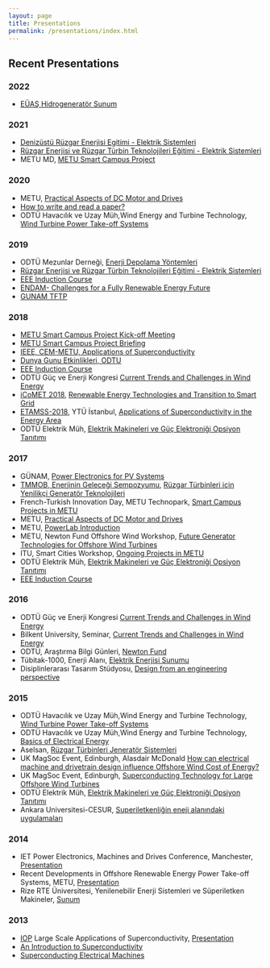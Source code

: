 ```yaml
---
layout: page
title: Presentations
permalink: /presentations/index.html
---
```


## Recent Presentations

### 2022
* [EÜAŞ Hidrogeneratör Sunum](https://docs.google.com/presentation/d/1uG95txUmbpEgyYQAdbukhcBdKXU_st5jjhgAGVkCGP8/edit?usp=sharing)

### 2021

* [Denizüstü Rüzgar Enerjisi Egitimi - Elektrik Sistemleri](https://docs.google.com/presentation/d/1nL0RkZyZCdqUZeA5iKW6uyulHWpHdSiZ5bH_tIxFxlE/edit?usp=sharing)
* [Rüzgar Enerjisi ve Rüzgar Türbin Teknolojileri Eğitimi - Elektrik Sistemleri](https://docs.google.com/presentation/d/1gSFwBw3JmVWM_BZ1xT61Gj4yqsRBBxGfd3793yXp21U/edit?usp=sharing)
*  METU MD, [METU Smart Campus Project](https://docs.google.com/presentation/d/1OEkNbn1mxMzou9HlbH5p4qnob2lQao2o_FOfb_MO7Us/edit?usp=sharing)

### 2020

*  METU, [Practical Aspects of DC Motor and Drives](https://docs.google.com/presentation/d/1EzyPd8Qh5vBEE6jV1-jwYlAD8uHuZzgEV-4U1exYHqI/edit?usp=sharing)
* [How to write and read a paper?](https://docs.google.com/presentation/d/1Xdw3ewDz-6DaV12rxBO_V1naajerFuirar90jOm1pMw/edit?usp=sharing)
* ODTÜ Havacılık ve Uzay Müh,Wind Energy and Turbine Technology, [Wind Turbine Power Take-off Systems](https://docs.google.com/presentation/d/1FBeDQyFbqNFark9hx3TK84q6fuArKpnjdshA_EazHNk/edit?usp=sharing)

### 2019

* ODTÜ Mezunlar Derneği, [Enerji Depolama Yöntemleri](https://docs.google.com/presentation/d/1_vyIHpHjM90DZ1R0_RNg_VKtxRctPFPoKOO38YvkvMQ/edit?usp=sharing)
* [Rüzgar Enerjisi ve Rüzgar Türbin Teknolojileri Eğitimi - Elektrik Sistemleri](https://docs.google.com/presentation/d/13bMPwupbUET2rmQQ0zSDaDFp-7CJlpCfeYGVjoyTKdA/edit?usp=sharing)
* [EEE Induction Course](https://docs.google.com/presentation/d/1JCqtuRon5vijhvEgf8jFXxTzkMPWUpWm69IyYhGnP-o/edit?usp=sharing)
* [ENDAM- Challenges for a Fully Renewable Energy Future](https://docs.google.com/presentation/d/1_RuHiM3fBTx6oXBOEbdC7_YDyQ2r3Wt_9Hp45ol16bQ/edit?usp=sharing)
* [GUNAM TFTP](https://docs.google.com/presentation/d/1Z4aawwq5_q1mbri9NWmNpKga5N6wM8xCRvLj-cYBEus/edit?usp=sharing)


### 2018

* [METU Smart Campus Project Kick-off Meeting](https://docs.google.com/presentation/d/1a3UFApVT1O_Fk5H1cW5pmt8xuwZfN6BevKozW1JbATQ/edit?usp=sharing)
* [METU Smart Campus Project Briefing](https://docs.google.com/presentation/d/1m2uZ8JVW2mQ6oB0Dg4Z3r-LA2mpsIztQQ7jMVhkYgjs/edit?usp=sharing)
* [IEEE, CEM-METU, Applications of Superconductivity](https://docs.google.com/presentation/d/1sLWdmQFYXn9fIjOCCvmAzJHY-pbbRFST3aDzhJjggcU/edit?usp=sharing)
* [Dunya Gunu Etkinlikleri, ODTU](https://docs.google.com/presentation/d/1EA9kA4gN3Q6NAsXjgWhuamjllHjF0HLe3WADTTGk0Lw/edit?usp=sharing)
* [EEE Induction Course](https://docs.google.com/presentation/d/1R1ZmGRX_92i5elfx05uXmj9EHNj2sKrFu8xxosCMkmk/edit?usp=sharing)
* ODTÜ Güç ve Enerji Kongresi [Current Trends and Challenges in Wind Energy](https://docs.google.com/presentation/d/1kdIjzmVdQaqsxEBxTar-SW3NS-t2UEYVPczvxvVp5Io/edit?usp=sharing)
* [iCoMET 2018](http://icomet.iba-suk.edu.pk/), [Renewable Energy Technologies and Transition to Smart Grid](https://docs.google.com/presentation/d/173P3EJUwLTsmLwbekUMyTDU2O0J2OXnD1kOhxAE8kM4/edit?usp=sharing)
* [ETAMSS-2018](http://etamss18.com/), YTÜ İstanbul, [Applications of Superconductivity in the Energy Area](https://docs.google.com/presentation/d/19QCto2-yS9RVU1lNNOFczYReHepg4rLw_64gX-LAiXs/edit?usp=sharing)
* ODTÜ Elektrik Müh, [Elektrik Makineleri ve Güç Elektroniği Opsiyon Tanıtımı](https://docs.google.com/presentation/d/1JlkndQ2R4Itzq1C7RBSsm-8AQR65vce--tyruTaKW-U/edit?usp=sharing)

### 2017

* GÜNAM, [Power Electronics for PV Systems](/presentations/power_electronics_for_PV.html)
* [TMMOB, Enerjinin Geleceği Sempozyumu](http://tmmobenerjisempozyumu.org/), [Rüzgar Türbinleri için Yenilikçi Generatör Teknolojileri](https://docs.google.com/presentation/d/1vP-5_YQuELD0dK9h2Nfeuh6tkN_-2SlyAMf_LF2xkxE/edit?usp=sharing)
* French-Turkish Innovation Day, METU Technopark, [Smart Campus Projects in METU](https://docs.google.com/presentation/d/1x1pxn8TNPNpuZutw_qd3Hcdr5t0hew08CulHOooWGZs/edit?usp=sharing)
* METU, [Practical Aspects of DC Motor and Drives](https://docs.google.com/presentation/d/1XveRzNLUcjYO3Micyx0Hd8ln29yodHI5m_z4AlIQQmo/edit?usp=sharing)
* METU, [PowerLab Introduction](https://docs.google.com/presentation/d/1BPYdgpPDQjWYKpd2VYRGdAKeLVnbxjC2oZ_ZtTDjsyA/edit?usp=sharing)
* METU, Newton Fund Offshore Wind Workshop, [Future Generator Technologies for Offshore Wind Turbines](https://docs.google.com/presentation/d/1Z-OeGlsTIpST3BkvIrYIyqnbJWVgmD0mm25EXoVOUmY/edit?usp=sharing)
* ITU, Smart Cities Workshop, [Ongoing Projects in METU](https://docs.google.com/presentation/d/1pGkhLkTJZ2CVeZnZvys9XVILh_8oEzLXFvWnq53YMSo/edit?usp=sharing)
* ODTÜ Elektrik Müh, [Elektrik Makineleri ve Güç Elektroniği Opsiyon Tanıtımı](https://docs.google.com/presentation/d/122GDko0669QFa4uZ-lHofiCkT9vBViwZTxZVhW2lACY/edit?usp=sharing)
* [EEE Induction Course](https://docs.google.com/presentation/d/1R1ZmGRX_92i5elfx05uXmj9EHNj2sKrFu8xxosCMkmk/pub?start=false&loop=false&delayms=3000)

### 2016

* ODTÜ Güç ve Enerji Kongresi [Current Trends and Challenges in Wind Energy](https://docs.google.com/presentation/d/1P6MdOSiaULh4ER0X-CHea7ilb3HtPa9qUvMtzMrF6Og/edit?usp=sharing)
* Bilkent University, Seminar, [Current Trends and Challenges in Wind Energy](https://docs.google.com/presentation/d/1P6MdOSiaULh4ER0X-CHea7ilb3HtPa9qUvMtzMrF6Og/edit?usp=sharing)
* ODTÜ, Araştırma Bilgi Günleri, [Newton Fund](https://docs.google.com/presentation/d/1uHEdoHDHlFYh4CqQxNUEgbooXijWlml-_VL3hNSf3dQ/edit?usp=sharing)
* Tübitak-1000, Enerji Alanı, [Elektrik Enerjisi Sunumu](https://docs.google.com/presentation/d/1gw27TPaHgj9yFgZ8PzE3Js1YFSMgcSZIQE1Md_Vx5AU/edit?usp=sharing)
* Disiplinlerarası Tasarım Stüdyosu, [Design from an engineering perspective](http://keysan.me/presentations/design_from_engineering.html)

### 2015

* ODTÜ Havacılık ve Uzay Müh,Wind Energy and Turbine Technology, [Wind Turbine Power Take-off Systems](https://docs.google.com/presentation/d/1hAog4lWxXLFdPDYfOLiywXa-U9KJ50Lm0AYwQ_PXh_M/edit?usp=sharing)
* ODTÜ Havacılık ve Uzay Müh,Wind Energy and Turbine Technology, [Basics of Electrical Energy](/presentations/power_basics.html)
* Aselsan, [Rüzgar Türbinleri Jeneratör Sistemleri](https://docs.google.com/presentation/d/1GuMfGU77NcYJu3rGbK5eWvilPFw5URcZUiLjTVJkE-Y/edit?usp=sharing)
* UK MagSoc Event, Edinburgh, Alasdair McDonald [How can electrical machine and drivetrain design influence Offshore Wind Cost of Energy?](https://docs.google.com/presentation/d/1hHpeSlyrqR6OqKgF4uOt2bNV5zqS3j4IMCx7Huad4e0/edit?usp=sharing)
* UK MagSoc Event, Edinburgh, [Superconducting Technology for Large Offshore Wind Turbines](https://docs.google.com/presentation/d/1uYJwFvBlhV6UWXFh-XtOV2KOcER2-t5Sj5dnYJbyHXU/edit?usp=sharing)
* ODTÜ Elektrik Müh, [Elektrik Makineleri ve Güç Elektroniği Opsiyon Tanıtımı](https://docs.google.com/presentation/d/128lohMTBVDAOZl9q8SzXT4HCoFsondeH2lE10goHrto/edit?usp=sharing)
* Ankara Universitesi-CESUR, [Superiletkenliğin eneji alanındaki uygulamaları](https://docs.google.com/presentation/d/1faw8dVxYoz_jsJRa6igICBzAtsH83xKLbax7HoxeY3M/edit?usp=sharing)

### 2014

* IET Power Electronics, Machines and Drives Conference, Manchester,  [Presentation](https://docs.google.com/presentation/d/1Is44gl0PX-vi8th24iMXxA-DQIrjGqCJt5en9xghJoE/pub?start=false&loop=false&delayms=3000)
* Recent Developments in Offshore Renewable Energy Power Take-off Systems, METU, [Presentation](https://docs.google.com/presentation/d/15RYcaq9x5TBQZq6PfYJ_HGezz4XuVYv-rCBp_c9y3go/pub?start=false&loop=false&delayms=3000)
* Rize RTE Üniversitesi, Yenilenebilir Enerji Sistemleri ve Süperiletken Makineler, [Sunum](https://docs.google.com/presentation/d/1PJpeJqtONpgJ46_lZC3Di2M54Pq_f2Jik6Qd7ANxH4Q/pub?start=false&loop=false&delayms=3000)

### 2013

* [IOP](http://www.iop.org/events/scientific/conferences/) Large Scale Applications of Superconductivity, [Presentation](https://www.dropbox.com/s/n04kh5bwx0t8zyh/Ozan_Keysan_10MW_HTS_11_2013.pdf)
* [An Introduction to Superconductivity](https://www.dropbox.com/s/xsewffq20o80bqa/idcore2.html?dl=0)
* [Superconducting Electrical Machines](https://www.dropbox.com/s/1uxbupvpaavsz9j/IDCORE_HTSG_June_2012.ppt?dl=1)


